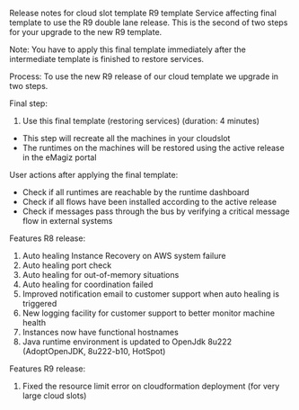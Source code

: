 Release notes for cloud slot template R9 template
Service affecting final template to use the R9 double lane release. This is the second of two steps for your upgrade to the new R9 template.

Note: You have to apply this final template immediately after the intermediate template is finished to restore services.

Process:
To use the new R9 release of our cloud template we upgrade in two steps.

Final step:
1) Use this final template (restoring services) (duration: 4 minutes)
- This step will recreate all the machines in your cloudslot 
- The runtimes on the machines will be restored using the active release in the eMagiz portal
   
User actions after applying the final template:
- Check if all runtimes are reachable by the runtime dashboard
- Check if all flows have been installed according to the active release
- Check if messages pass through the bus by verifying a critical message flow in external systems

Features R8 release:
1) Auto healing Instance Recovery on AWS system failure
2) Auto healing port check
3) Auto healing for out-of-memory situations
4) Auto healing for coordination failed
5) Improved notification email to customer support when auto healing is triggered
6) New logging facility for customer support to better monitor machine health
7) Instances now have functional hostnames
8) Java runtime environment is updated to OpenJdk 8u222 (AdoptOpenJDK, 8u222-b10, HotSpot)

Features R9 release:
1) Fixed the resource limit error on cloudformation deployment (for very large cloud slots)